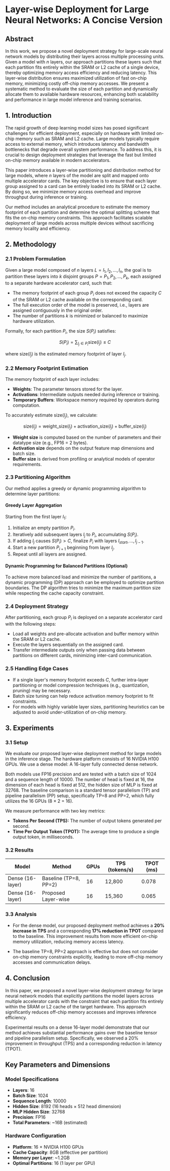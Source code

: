 # Layer-wise Deployment for Large Neural Networks: A Concise Version

## Abstract

In this work, we propose a novel deployment strategy for large-scale neural network models by distributing their layers across multiple processing units. Given a model with *n* layers, our approach partitions these layers such that each partition fits entirely within the SRAM or L2 cache of a single device, thereby optimizing memory access efficiency and reducing latency. This layer-wise distribution ensures maximized utilization of fast on-chip memory, minimizing costly off-chip memory accesses. We present a systematic method to evaluate the size of each partition and dynamically allocate them to available hardware resources, enhancing both scalability and performance in large model inference and training scenarios.

## 1. Introduction

The rapid growth of deep learning model sizes has posed significant challenges for efficient deployment, especially on hardware with limited on-chip memory such as SRAM and L2 cache. Large models typically require access to external memory, which introduces latency and bandwidth bottlenecks that degrade overall system performance. To address this, it is crucial to design deployment strategies that leverage the fast but limited on-chip memory available in modern accelerators.

This paper introduces a layer-wise partitioning and distribution method for large models, where *n* layers of the model are split and mapped onto multiple accelerator cards. The key objective is to ensure that each layer group assigned to a card can be entirely loaded into its SRAM or L2 cache. By doing so, we minimize memory access overhead and improve throughput during inference or training.

Our method includes an analytical procedure to estimate the memory footprint of each partition and determine the optimal splitting scheme that fits the on-chip memory constraints. This approach facilitates scalable deployment of large models across multiple devices without sacrificing memory locality and efficiency.

## 2. Methodology

### 2.1 Problem Formulation

Given a large model composed of *n* layers $L = {l_1, l_2, ..., l_n}$, the goal is to partition these layers into $k$ disjoint groups $P = {P_1, P_2, ..., P_k}$, each assigned to a separate hardware accelerator card, such that:

* The memory footprint of each group $P_i$ does not exceed the capacity $C$ of the SRAM or L2 cache available on the corresponding card.
* The full execution order of the model is preserved, i.e., layers are assigned contiguously in the original order.
* The number of partitions $k$ is minimized or balanced to maximize hardware utilization.

Formally, for each partition $P_i$, the size $S(P_i)$ satisfies:

$$
S(P_i) = \sum_{l_j \in P_i} \text{size}(l_j) \leq C
$$

where $\text{size}(l_j)$ is the estimated memory footprint of layer $l_j$.

### 2.2 Memory Footprint Estimation

The memory footprint of each layer includes:

* **Weights**: The parameter tensors stored for the layer.
* **Activations**: Intermediate outputs needed during inference or training.
* **Temporary Buffers**: Workspace memory required by operators during computation.

To accurately estimate $\text{size}(l_j)$, we calculate:

$$
\text{size}(l_j) = \text{weight_size}(l_j) + \text{activation_size}(l_j) + \text{buffer_size}(l_j)
$$

* **Weight size** is computed based on the number of parameters and their datatype size (e.g., FP16 = 2 bytes).
* **Activation size** depends on the output feature map dimensions and batch size.
* **Buffer size** is derived from profiling or analytical models of operator requirements.

### 2.3 Partitioning Algorithm

Our method applies a greedy or dynamic programming algorithm to determine layer partitions:

#### Greedy Layer Aggregation
Starting from the first layer $l_1$:

1. Initialize an empty partition $P_i$.
2. Iteratively add subsequent layers $l_j$ to $P_i$, accumulating $S(P_i)$.
3. If adding $l_j$ causes $S(P_i) > C$, finalize $P_i$ with layers ${l_{start}, ..., l_{j-1}}$.
4. Start a new partition $P_{i+1}$ beginning from layer $l_j$.
5. Repeat until all layers are assigned.

#### Dynamic Programming for Balanced Partitions (Optional)
To achieve more balanced load and minimize the number of partitions, a dynamic programming (DP) approach can be employed to optimize partition boundaries. The DP algorithm tries to minimize the maximum partition size while respecting the cache capacity constraint.

### 2.4 Deployment Strategy

After partitioning, each group $P_i$ is deployed on a separate accelerator card with the following steps:

* Load all weights and pre-allocate activation and buffer memory within the SRAM or L2 cache.
* Execute the layers sequentially on the assigned card.
* Transfer intermediate outputs only when passing data between partitions on different cards, minimizing inter-card communication.

### 2.5 Handling Edge Cases

* If a single layer's memory footprint exceeds $C$, further intra-layer partitioning or model compression techniques (e.g., quantization, pruning) may be necessary.
* Batch size tuning can help reduce activation memory footprint to fit constraints.
* For models with highly variable layer sizes, partitioning heuristics can be adjusted to avoid under-utilization of on-chip memory.

## 3. Experiments

### 3.1 Setup

We evaluate our proposed layer-wise deployment method for large models in the inference stage. The hardware platform consists of 16 NVIDIA H100 GPUs. We use a dense model: A 16-layer fully connected dense network.

Both models use FP16 precision and are tested with a batch size of 1024 and a sequence length of 10000. The number of head is fixed at 16, the dimension of each head is fixed at 512, the hidden size of MLP is fixed at 32768. The baseline comparison is a standard tensor parallelism (TP) and pipeline parallelism (PP) setup, specifically TP=8 and PP=2, which fully utilizes the 16 GPUs (8 × 2 = 16).

We measure performance with two key metrics:

* **Tokens Per Second (TPS):** The number of output tokens generated per second.
* **Time Per Output Token (TPOT):** The average time to produce a single output token, in milliseconds.

### 3.2 Results

| Model                 | Method                | GPUs | TPS (tokens/s) | TPOT (ms) |
|----------------------|----------------------|------|----------------|-----------|
| Dense (16-layer)     | Baseline (TP=8, PP=2) | 16   | 12,800         | 0.078     |
| Dense (16-layer)     | Proposed Layer-wise   | 16   | 15,360         | 0.065     |

### 3.3 Analysis

* For the dense model, our proposed deployment method achieves a **20% increase in TPS** and a corresponding **17% reduction in TPOT** compared to the baseline. This improvement results from more efficient on-chip memory utilization, reducing memory access latency.

* The baseline TP=8, PP=2 approach is effective but does not consider on-chip memory constraints explicitly, leading to more off-chip memory accesses and communication delays.

## 4. Conclusion

In this paper, we proposed a novel layer-wise deployment strategy for large neural network models that explicitly partitions the model layers across multiple accelerator cards with the constraint that each partition fits entirely within the SRAM or L2 cache of the target hardware. This approach significantly reduces off-chip memory accesses and improves inference efficiency.

Experimental results on a dense 16-layer model demonstrate that our method achieves substantial performance gains over the baseline tensor and pipeline parallelism setup. Specifically, we observed a 20% improvement in throughput (TPS) and a corresponding reduction in latency (TPOT).

## Key Parameters and Dimensions

### Model Specifications
- **Layers**: 16
- **Batch Size**: 1024
- **Sequence Length**: 10000
- **Hidden Size**: 8192 (16 heads × 512 head dimension)
- **MLP Hidden Size**: 32768
- **Precision**: FP16
- **Total Parameters**: ~16B (estimated)

### Hardware Configuration
- **Platform**: 16 × NVIDIA H100 GPUs
- **Cache Capacity**: 8GB (effective per partition)
- **Memory per Layer**: ~1.2GB
- **Optimal Partitions**: 16 (1 layer per GPU)